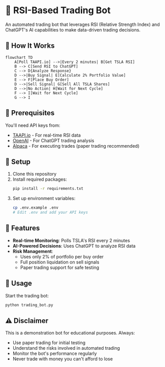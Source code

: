 # 🤖 RSI-Based Trading Bot

An automated trading bot that leverages RSI (Relative Strength Index) and ChatGPT's AI capabilities to make data-driven trading decisions.

## 🔄 How It Works

```mermaid
flowchart TD
    A[Poll TAAPI.io] -->|Every 2 minutes| B[Get TSLA RSI]
    B --> C[Send RSI to ChatGPT]
    C --> D{Analyze Response}
    D -->|Buy Signal| E[Calculate 2% Portfolio Value]
    E --> F[Place Buy Order]
    D -->|Sell Signal| G[Sell All TSLA Shares]
    D -->|No Action| H[Wait for Next Cycle]
    F --> I[Wait for Next Cycle]
    G --> I
```

## 🔑 Prerequisites

You'll need API keys from:
- [TAAPI.io](https://taapi.io/) - For real-time RSI data
- [OpenAI](https://platform.openai.com/) - For ChatGPT trading analysis
- [Alpaca](https://alpaca.markets/) - For executing trades (paper trading recommended)

## 🚀 Setup

1. Clone this repository
2. Install required packages:
   ```bash
   pip install -r requirements.txt
   ```
3. Set up environment variables:
   ```bash
   cp .env.example .env
   # Edit .env and add your API keys
   ```

## 💫 Features

- **Real-time Monitoring**: Polls TSLA's RSI every 2 minutes
- **AI-Powered Decisions**: Uses ChatGPT to analyze RSI data
- **Risk Management**: 
  - Uses only 2% of portfolio per buy order
  - Full position liquidation on sell signals
  - Paper trading support for safe testing

## 🔧 Usage

Start the trading bot:
```bash
python trading_bot.py
```

## ⚠️ Disclaimer

This is a demonstration bot for educational purposes. Always:
- Use paper trading for initial testing
- Understand the risks involved in automated trading
- Monitor the bot's performance regularly
- Never trade with money you can't afford to lose